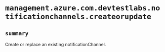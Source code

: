 # `management.azure.com.devtestlabs.notificationchannels.createorupdate`

## `summary`
Create or replace an existing notificationChannel.


